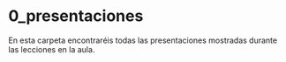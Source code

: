 # 0_presentaciones
En esta carpeta encontraréis todas las presentaciones mostradas durante las lecciones en la aula.
